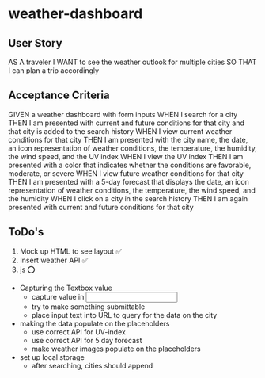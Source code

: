 # weather-dashboard

## User Story
AS A traveler
I WANT to see the weather outlook for multiple cities
SO THAT I can plan a trip accordingly

## Acceptance Criteria
GIVEN a weather dashboard with form inputs
WHEN I search for a city
THEN I am presented with current and future conditions for that city and that city is added to the search history
WHEN I view current weather conditions for that city
THEN I am presented with the city name, the date, an icon representation of weather conditions, the temperature, the humidity, the wind speed, and the UV index
WHEN I view the UV index
THEN I am presented with a color that indicates whether the conditions are favorable, moderate, or severe
WHEN I view future weather conditions for that city
THEN I am presented with a 5-day forecast that displays the date, an icon representation of weather conditions, the temperature, the wind speed, and the humidity
WHEN I click on a city in the search history
THEN I am again presented with current and future conditions for that city

## ToDo's
1. Mock up HTML to see layout ✅
2. Insert weather API ✅
3. js ⭕
- Capturing the Textbox value
    - capture value in <input>
    - try to make something submittable
    - place input text into URL to query for the data on the city
- making the data populate on the placeholders
    - use correct API for UV-index
    - use correct API for 5 day forecast
    - make weather images populate on the placeholders
- set up local storage
    - after searching, cities should append